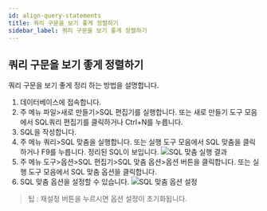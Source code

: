 ```yaml
---
id: align-query-statements
title: 쿼리 구문을 보기 좋게 정렬하기
sidebar_label: 쿼리 구문을 보기 좋게 정렬하기
---
```


## 쿼리 구문을 보기 좋게 정렬하기

쿼리 구문을 보기 좋게 정리 하는 방법을 설명합니다.

1. 데이터베이스에 접속합니다.
2. 주 메뉴 파일>새로 만들기>SQL 편집기를 실행합니다. 또는 새로 만들기 도구 모음에서 SQL쿼리 편집기를 클릭하거나 Ctrl+N를 누릅니다.
3. SQL을 작성합니다.
4. 주 메뉴 쿼리>SQL 맞춤을 실행합니다. 또는 실행 도구 모음에서 SQL 맞춤을 클릭하거나 F9를 누릅니다. 정리된 SQL이 보입니다.
![SQL 맞춤 실행 결과](https://s3.ap-northeast-2.amazonaws.com/sqlgate-manual-content/CECF9B45440C440A673363FE48FD6934.jpg)
5. 주 메뉴 도구>옵션>SQL 편집기>SQL 맞춤 옵션>옵션 버튼을 클릭합니다. 또는 실행 도구 모음에서 SQL 맞춤 옵션을 클릭합니다.
6. SQL 맞춤 옵션을 설정할 수 있습니다.
![SQL 맞춤 옵션 설정](https://s3.ap-northeast-2.amazonaws.com/sqlgate-manual-content/0CABFDD68E1AFCB499AB4BB73D495DB4.jpg)

> 팁 : 재설정 버튼을 누르시면 옵션 설정이 초기화됩니다.

